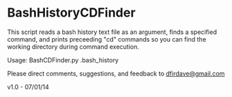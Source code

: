 BashHistoryCDFinder
===================

This script reads a bash history text file as an argument, finds a specified 
command, and prints preceeding "cd" commands so you can find the working
directory during command execution.

Usage:
	BashCDFinder.py .bash_history

Please direct comments, suggestions, and feedback to dfirdave@gmail.com

v1.0 - 07/01/14